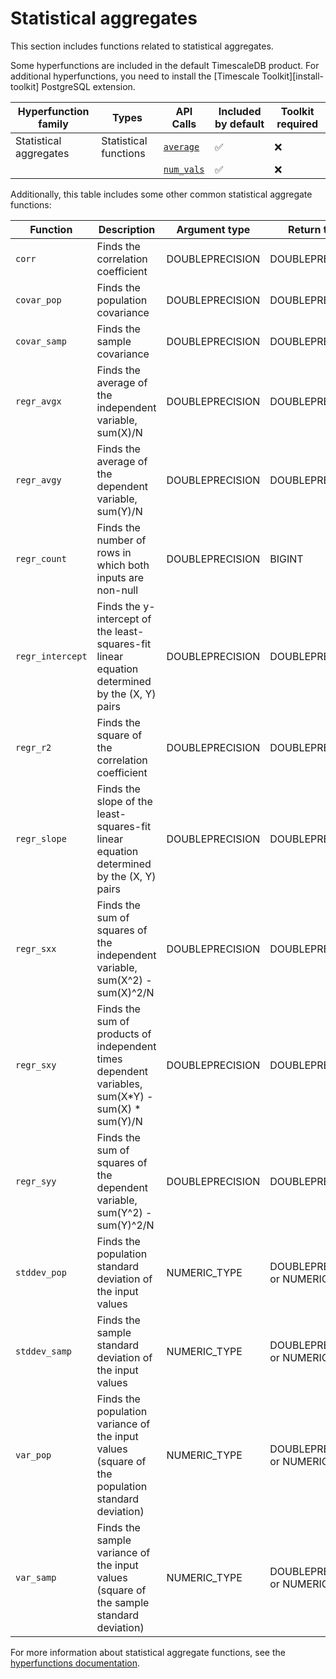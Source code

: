 # Statistical aggregates
This section includes functions related to statistical aggregates.

Some hyperfunctions are included in the default TimescaleDB product. For
additional hyperfunctions, you need to install the
[Timescale Toolkit][install-toolkit] PostgreSQL extension.

|Hyperfunction family|Types|API Calls|Included by default|Toolkit required|
|-|-|-|-|-|
|Statistical aggregates|Statistical functions|[`average`](/hyperfunctions/stats_aggs/average/)|✅|❌|
|||[`num_vals`](/hyperfunctions/stats_aggs/num_vals/)|✅|❌|

Additionally, this table includes some other common statistical aggregate
functions:

|Function|Description|Argument type|Return type|
|-|-|-|-|
|`corr`|Finds the correlation coefficient|DOUBLEPRECISION|DOUBLEPRECISION|
|`covar_pop`|Finds the population covariance|DOUBLEPRECISION|DOUBLEPRECISION|
|`covar_samp`|Finds the sample covariance|DOUBLEPRECISION|DOUBLEPRECISION|
|`regr_avgx`|Finds the average of the independent variable, sum(X)/N|DOUBLEPRECISION|DOUBLEPRECISION|
|`regr_avgy`|Finds the average of the dependent variable, sum(Y)/N|DOUBLEPRECISION|DOUBLEPRECISION|
|`regr_count`|Finds the number of rows in which both inputs are non-null|DOUBLEPRECISION|BIGINT|
|`regr_intercept`|Finds the y-intercept of the least-squares-fit linear equation determined by the (X, Y) pairs|DOUBLEPRECISION|DOUBLEPRECISION|
|`regr_r2`|Finds the square of the correlation coefficient|DOUBLEPRECISION|DOUBLEPRECISION|
|`regr_slope`|Finds the slope of the least-squares-fit linear equation determined by the (X, Y) pairs|DOUBLEPRECISION|DOUBLEPRECISION|
|`regr_sxx`|Finds the sum of squares of the independent variable, sum(X^2) - sum(X)^2/N|DOUBLEPRECISION|DOUBLEPRECISION|
|`regr_sxy`|Finds the sum of products of independent times dependent variables, sum(X*Y) - sum(X) * sum(Y)/N|DOUBLEPRECISION|DOUBLEPRECISION|
|`regr_syy`|Finds the sum of squares of the dependent variable, sum(Y^2) - sum(Y)^2/N|DOUBLEPRECISION|DOUBLEPRECISION|
|`stddev_pop`|Finds the population standard deviation of the input values|NUMERIC_TYPE|DOUBLEPRECISION or NUMERIC_TYPE|
|`stddev_samp`|Finds the sample standard deviation of the input values|NUMERIC_TYPE|DOUBLEPRECISION or NUMERIC_TYPE|
|`var_pop`|Finds the population variance of the input values (square of the population standard deviation)|NUMERIC_TYPE|DOUBLEPRECISION or NUMERIC_TYPE|
|`var_samp`|Finds the sample variance of the input values (square of the sample standard deviation)|NUMERIC_TYPE|DOUBLEPRECISION or NUMERIC_TYPE|

For more information about statistical aggregate functions, see the
[hyperfunctions documentation][hyperfunctions-stats-agg].

[hyperfunctions-stats-agg]: timescaledb/:currentVersion:/how-to-guides/hyperfunctions/stats-aggs/
